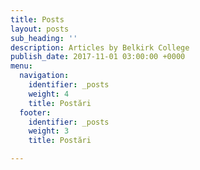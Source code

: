 ```yaml
---
title: Posts
layout: posts
sub_heading: ''
description: Articles by Belkirk College
publish_date: 2017-11-01 03:00:00 +0000
menu:
  navigation:
    identifier: _posts
    weight: 4
    title: Postări
  footer:
    identifier: _posts
    weight: 3
    title: Postări

---
```

